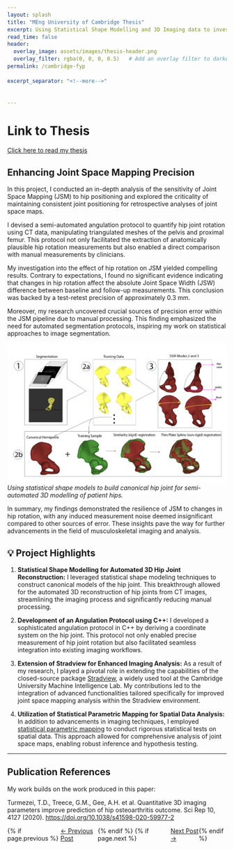 ```yaml
---
layout: splash
title: "MEng University of Cambridge Thesis"
excerpt: Using Statistical Shape Modelling and 3D Imaging data to investigate the effect of hip rotation on joint space.
read_time: false
header:
  overlay_image: assets/images/thesis-header.png
  overlay_filter: rgba(0, 0, 0, 0.5)   # Add an overlay filter to darken the image
permalink: /cambridge-fyp

excerpt_separator: "<!--more-->"


---
```




<!--more-->

# Link to Thesis
[Click here to read my thesis](../assets/pdfs/fyp.pdf?inline=true)


## Enhancing Joint Space Mapping Precision

In this project, I conducted an in-depth analysis of the sensitivity of Joint Space Mapping (JSM) to hip positioning and explored the criticality of maintaining consistent joint positioning for retrospective analyses of joint space maps.

I devised a semi-automated angulation protocol to quantify hip joint rotation using CT data, manipulating triangulated meshes of the pelvis and proximal femur. This protocol not only facilitated the extraction of anatomically plausible hip rotation measurements but also enabled a direct comparison with manual measurements by clinicians.

My investigation into the effect of hip rotation on JSM yielded compelling results. Contrary to expectations, I found no significant evidence indicating that changes in hip rotation affect the absolute Joint Space Width (JSW) difference between baseline and follow-up measurements. This conclusion was backed by a test-retest precision of approximately 0.3 mm.


Moreover, my research uncovered crucial sources of precision error within the JSM pipeline due to manual processing. This finding emphasized the need for automated segmentation protocols, inspiring my work on statistical approaches to image segmentation.

![statistical shape modelling](../assets/images/ssm-fig.png)
*Using statistical shape models to build canonical hip joint for semi-automated 3D modelling of patient hips.*

In summary, my findings demonstrated the resilience of JSM to changes in hip rotation, with any induced measurement noise deemed insignificant compared to other sources of error. These insights pave the way for further advancements in the field of musculoskeletal imaging and analysis.


## :bulb: Project Highlights

1. **Statistical Shape Modelling for Automated 3D Hip Joint Reconstruction:**
   I leveraged statistical shape modeling techniques to construct canonical models of the hip joint. This breakthrough allowed for the automated 3D reconstruction of hip joints from CT images, streamlining the imaging process and significantly reducing manual processing.

2. **Development of an Angulation Protocol using C++:**
    I developed a sophisticated angulation protocol in C++ by deriving a coordinate system on the hip joint. This protocol not only enabled precise measurement of hip joint rotation but also facilitated seamless integration into existing imaging workflows.

3. **Extension of Stradview for Enhanced Imaging Analysis:**
   As a result of my research, I played a pivotal role in extending the capabilities of the closed-source package [Stradview](https://mi.eng.cam.ac.uk/Main/StradView), a widely used tool at the Cambridge University Machine Intelligence Lab. My contributions led to the integration of advanced functionalities tailored specifically for improved joint space mapping analysis within the Stradview environment.

4. **Utilization of Statistical Parametric Mapping for Spatial Data Analysis:**
   In addition to advancements in imaging techniques, I employed [statistical parametric mapping](https://www.fil.ion.ucl.ac.uk/spm/) to conduct rigorous statistical tests on spatial data. This approach allowed for comprehensive analysis of joint space maps, enabling robust inference and hypothesis testing.


---

## Publication References
My work builds on the work produced in this paper: 

Turmezei, T.D., Treece, G.M., Gee, A.H. et al. Quantitative 3D imaging parameters improve prediction of hip osteoarthritis outcome. Sci Rep 10, 4127 (2020). https://doi.org/10.1038/s41598-020-59977-2


<div style="display: flex; justify-content: space-between;">
  {% if page.previous %}
    <div>
      <a href="{{ page.previous.url }}">← Previous Post</a>
    </div>
  {% endif %}
  {% if page.next %}
    <div>
      <a href="{{ page.next.url }}">Next Post →</a>
    </div>
  {% endif %}
</div>
